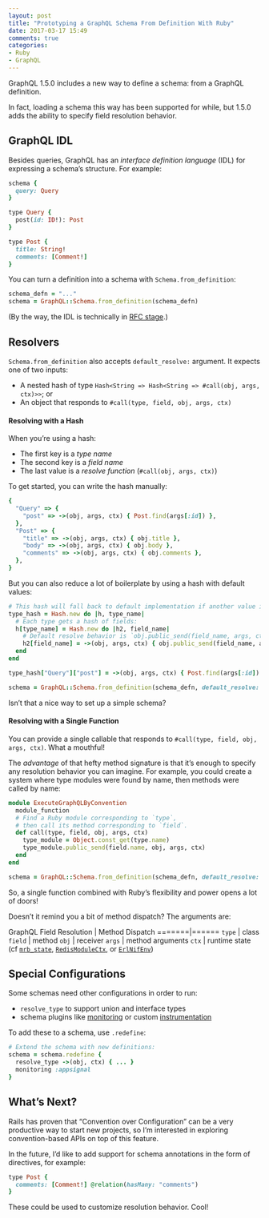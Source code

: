 ```yaml
---
layout: post
title: "Prototyping a GraphQL Schema From Definition With Ruby"
date: 2017-03-17 15:49
comments: true
categories:
- Ruby
- GraphQL
---
```


GraphQL 1.5.0 includes a new way to define a schema: from a GraphQL definition.

<!-- more -->

In fact, loading a schema this way has been supported for while, but 1.5.0 adds the ability to specify field resolution behavior.

## GraphQL IDL

Besides queries, GraphQL has an _interface definition language_ (IDL) for expressing a schema’s structure. For example:

```ruby
schema {
  query: Query
}

type Query {
  post(id: ID!): Post
}

type Post {
  title: String!
  comments: [Comment!]
}
```

You can turn a definition into a schema with `Schema.from_definition`:

```ruby
schema_defn = "..."
schema = GraphQL::Schema.from_definition(schema_defn)
```

(By the way, the IDL is technically in [RFC stage](https://github.com/facebook/graphql/pull/90).)

## Resolvers

`Schema.from_definition` also accepts `default_resolve:` argument. It expects one of two inputs:

- A nested hash of type `Hash<String => Hash<String => #call(obj, args, ctx)>>`; or
- An object that responds to `#call(type, field, obj, args, ctx)`

#### Resolving with a Hash

When you’re using a hash:

- The first key is a _type name_
- The second key is a _field name_
- The last value is a _resolve function_ (`#call(obj, args, ctx)`)

To get started, you can write the hash manually:

```ruby
{
  "Query" => {
    "post" => ->(obj, args, ctx) { Post.find(args[:id]) },
  },
  "Post" => {
    "title" => ->(obj, args, ctx) { obj.title },
    "body" => ->(obj, args, ctx) { obj.body },
    "comments" => ->(obj, args, ctx) { obj.comments },
  },
}
```

But you can also reduce a lot of boilerplate by using a hash with default values:

```ruby
# This hash will fall back to default implementation if another value isn't provided:
type_hash = Hash.new do |h, type_name|
  # Each type gets a hash of fields:
  h[type_name] = Hash.new do |h2, field_name|
    # Default resolve behavior is `obj.public_send(field_name, args, ctx)`
    h2[field_name] = ->(obj, args, ctx) { obj.public_send(field_name, args, ctx) }
  end
end

type_hash["Query"]["post"] = ->(obj, args, ctx) { Post.find(args[:id]) }

schema = GraphQL::Schema.from_definition(schema_defn, default_resolve: type_hash)
```

Isn’t that a nice way to set up a simple schema?

#### Resolving with a Single Function

You can provide a single callable that responds to `#call(type, field, obj, args, ctx)`. What a mouthful!

The _advantage_ of that hefty method signature is that it’s enough to specify any resolution behavior you can imagine. For example, you could create a system where type modules were found by name, then methods were called by name:
```ruby
module ExecuteGraphQLByConvention
  module_function
  # Find a Ruby module corresponding to `type`,
  # then call its method corresponding to `field`.
  def call(type, field, obj, args, ctx)
    type_module = Object.const_get(type.name)
    type_module.public_send(field.name, obj, args, ctx)
  end
end

schema = GraphQL::Schema.from_definition(schema_defn, default_resolve: ExecuteGraphQLByConvention)
```

So, a single function combined with Ruby’s flexibility and power opens a lot of doors!

Doesn’t it remind you a bit of method dispatch? The arguments are:

GraphQL Field Resolution | Method Dispatch
=======|======
`type` | class
`field` | method
`obj` | receiver
`args` | method arguments
`ctx` | runtime state (cf [`mrb_state`](https://github.com/mruby/mruby/blob/master/include/mruby.h#L257), [`RedisModuleCtx`](https://github.com/antirez/redis/blob/unstable/src/modules/INTRO.md), or [`ErlNifEnv`](http://erlang.org/doc/tutorial/nif.html))


## Special Configurations

Some schemas need other configurations in order to run:

- `resolve_type` to support union and interface types
- schema plugins like [monitoring](https://rmosolgo.github.io/graphql-ruby/pro/monitoring) or custom [instrumentation](https://rmosolgo.github.io/graphql-ruby/schema/instrumentation)

To add these to a schema, use `.redefine`:
```ruby
# Extend the schema with new definitions:
schema = schema.redefine {
  resolve_type ->(obj, ctx) { ... }
  monitoring :appsignal
}
```

## What’s Next?

Rails has proven that “Convention over Configuration” can be a very productive way to start new projects, so I’m interested in exploring convention-based APIs on top of this feature.

In the future, I’d like to add support for schema annotations in the form of directives, for example:

```ruby
type Post {
  comments: [Comment!] @relation(hasMany: "comments")
}
```


These could be used to customize resolution behavior. Cool!
